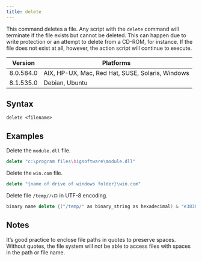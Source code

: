 ```yaml
---
title: delete
---
```


This command deletes a file. Any script with the `delete` command will terminate
if the file exists but cannot be deleted. This can happen due to write
protection or an attempt to delete from a CD-ROM, for instance. If the file does
not exist at all, however, the action script will continue to execute.

Version | Platforms
--- | ---
8.0.584.0 | AIX, HP-UX, Mac, Red Hat, SUSE, Solaris, Windows
8.1.535.0 | Debian, Ubuntu

## Syntax

    delete <filename>

## Examples

Delete the `module.dll` file.

```actionscript
delete "c:\program files\bigsoftware\module.dll"
```

Delete the `win.com` file.

```actionscript
delete "{name of drive of windows folder}\win.com"
```

Delete file `/temp/ハロ` in UTF-8 encoding.

```actionscript
binary name delete {("/temp/" as binary_string as hexadecimal) & "e3838fe383ade383bc"}
```

## Notes

It’s good practice to enclose file paths in quotes to preserve spaces. Without
quotes, the file system will not be able to access files with spaces in the path
or file name.
